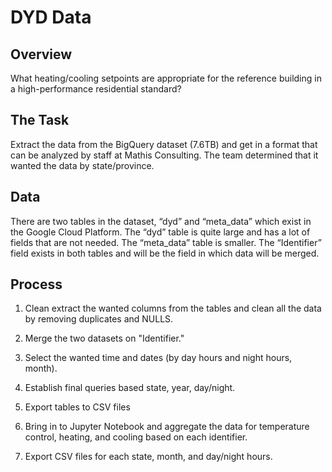 # DYD Data

## Overview
What heating/cooling setpoints are appropriate for the reference building in a high-performance residential standard?

## The Task
Extract the data from the BigQuery dataset (7.6TB) and get in a format that can be analyzed by staff at Mathis Consulting. The team determined that it wanted the data by state/province.

## Data
There are two tables in the dataset, “dyd” and “meta_data” which exist in the Google Cloud Platform. The “dyd” table is quite large and has a lot of fields that are not needed. The “meta_data” table is smaller. The “Identifier” field exists in both tables and will be the field in which data will be merged. 

## Process
1. Clean extract the wanted columns from the tables and clean all the data by removing duplicates and NULLS.

2. Merge the two datasets on "Identifier."

3. Select the wanted time and dates (by day hours and night hours, month).

4. Establish final queries based state, year, day/night. 

5. Export tables to CSV files

6. Bring in to Jupyter Notebook and aggregate the data for temperature control, heating, and cooling based on each identifier.

7. Export CSV files for each state, month, and day/night hours.

